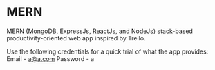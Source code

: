 # MERN
MERN (MongoDB, ExpressJs, ReactJs, and NodeJs) stack-based productivity-oriented web app inspired by Trello.

Use the following credentials for a quick trial of what the app provides:
Email - a@a.com
Password - a
